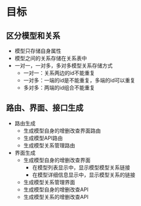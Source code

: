 # 目标

## 区分模型和关系
* 模型只存储自身属性
* 模型之间的关系存储在关系表中
* 一对一，一对多，多对多模型关系存储方式
  * 一对一：关系两边的id不能重复
  * 一对多：一端的id是不能重复，多端的id可以重复
  * 多对多：两端的id组合不能重复
## 路由、界面、接口生成
* 路由生成
  * 生成模型自身的增删改查界面路由
  * 生成模型API路由
  * 生成模型关系管理路由
* 界面生成
  * 生成模型自身的增删改查界面
    * 在模型列表显示中，显示模型模型关系链接
    * 在模型详细信息显示中，显示模型关系的链接
  * 生成模型关系管理界面
  * 生成模型自身的增删改查API
  * 生成模型关系的增删改查API
